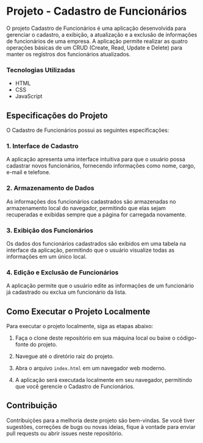 # Projeto - Cadastro de Funcionários

O projeto Cadastro de Funcionários é uma aplicação desenvolvida para gerenciar o cadastro, a exibição, a atualização e a exclusão de informações de funcionários de uma empresa. A aplicação permite realizar as quatro operações básicas de um CRUD (Create, Read, Update e Delete) para manter os registros dos funcionários atualizados.

### Tecnologias Utilizadas
- HTML
- CSS
- JavaScript

## Especificações do Projeto

O Cadastro de Funcionários possui as seguintes especificações:

### 1. Interface de Cadastro

A aplicação apresenta uma interface intuitiva para que o usuário possa cadastrar novos funcionários, fornecendo informações como nome, cargo, e-mail e telefone.

### 2. Armazenamento de Dados

As informações dos funcionários cadastrados são armazenadas no armazenamento local do navegador, permitindo que elas sejam recuperadas e exibidas sempre que a página for carregada novamente.

### 3. Exibição dos Funcionários

Os dados dos funcionários cadastrados são exibidos em uma tabela na interface da aplicação, permitindo que o usuário visualize todas as informações em um único local.

### 4. Edição e Exclusão de Funcionários

A aplicação permite que o usuário edite as informações de um funcionário já cadastrado ou exclua um funcionário da lista.

## Como Executar o Projeto Localmente

Para executar o projeto localmente, siga as etapas abaixo:

1. Faça o clone deste repositório em sua máquina local ou baixe o código-fonte do projeto.

2. Navegue até o diretório raiz do projeto.

3. Abra o arquivo `index.html` em um navegador web moderno.

4. A aplicação será executada localmente em seu navegador, permitindo que você gerencie o Cadastro de Funcionários.

## Contribuição

Contribuições para a melhoria deste projeto são bem-vindas. Se você tiver sugestões, correções de bugs ou novas ideias, fique à vontade para enviar pull requests ou abrir issues neste repositório.

